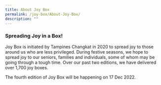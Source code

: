 ```yaml
---
title: About Joy Box
permalink: /joy-box/About-Joy-Box/
description: ""
---
```

### Spreading Joy in a Box!


Joy Box is initiated by Tampines Changkat in 2020 to spread joy to those around us who are less privileged. During festive seasons, we hope to spread joy to our seniors, families and individuals, some of whom may be going through a tough time. Over our past two editions, we have delivered over 1,700 joy boxes.

The fourth edition of Joy Box will be happening on 17 Dec 2022.